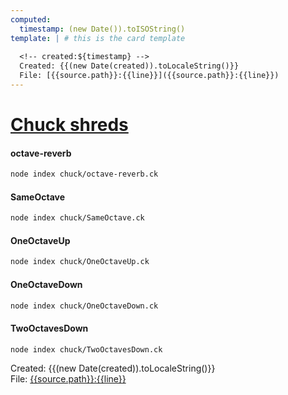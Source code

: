 ```yaml
---
computed:
  timestamp: (new Date()).toISOString()
template: | # this is the card template
  
  <!-- created:${timestamp} -->  
  Created: {{(new Date(created)).toLocaleString()}}  
  File: [{{source.path}}:{{line}}]({{source.path}}:{{line}})
---
```


# [Chuck shreds](#NOTES:0)
#### octave-reverb
```bash
node index chuck/octave-reverb.ck
```
#### SameOctave
```bash
node index chuck/SameOctave.ck
```
#### OneOctaveUp
```bash
node index chuck/OneOctaveUp.ck
```
#### OneOctaveDown
```bash
node index chuck/OneOctaveDown.ck
```
#### TwoOctavesDown
```bash
node index chuck/TwoOctavesDown.ck
```
<!-- created:2020-03-04T22:50:54.297Z expand:1 -->  
Created: {{(new Date(created)).toLocaleString()}}  
File: [{{source.path}}:{{line}}]({{source.path}}:{{line}})

